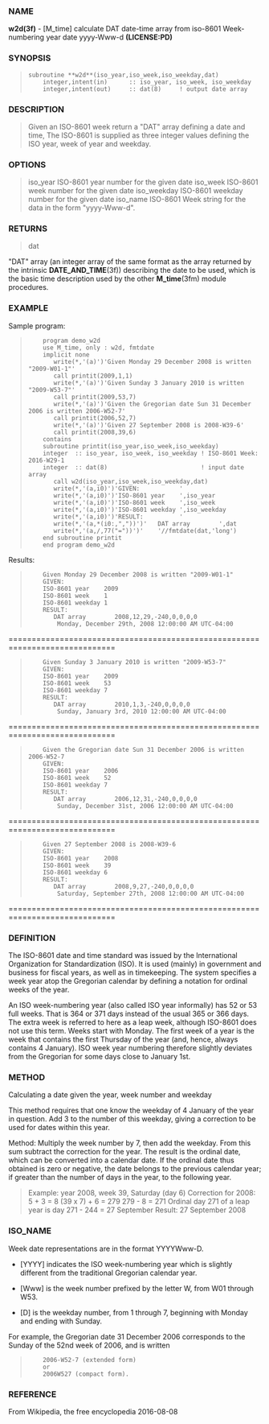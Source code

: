 ### NAME

**w2d(3f)** \- [M_time] calculate DAT date-time array from iso-8601 Week- numbering year date yyyy-Www-d **(LICENSE:PD)**

### SYNOPSIS

>     subroutine **w2d**(iso_year,iso_week,iso_weekday,dat)
>         integer,intent(in)      :: iso_year, iso_week, iso_weekday
>         integer,intent(out)     :: dat(8)     ! output date array

### DESCRIPTION

> Given an ISO-8601 week return a "DAT" array defining a date and time, The
ISO-8601 is supplied as three integer values defining the ISO year, week of
year and weekday.

### OPTIONS

> iso_year
> ISO-8601 year number for the given date
> iso_week
> ISO-8601 week number for the given date
> iso_weekday
> ISO-8601 weekday number for the given date
> iso_name
> ISO-8601 Week string for the data in the form "yyyy-Www-d".

### RETURNS

> dat

"DAT" array (an integer array of the same format as the array returned by
the intrinsic **DATE_AND_TIME**(3f)) describing the date to be used, which is
the basic time description used by the other **M_time**(3fm) module
procedures.

### EXAMPLE

Sample program:

>         program demo_w2d
>         use M_time, only : w2d, fmtdate
>         implicit none
>            write(*,'(a)')'Given Monday 29 December 2008 is written "2009-W01-1"'
>            call printit(2009,1,1)
>            write(*,'(a)')'Given Sunday 3 January 2010 is written "2009-W53-7"'
>            call printit(2009,53,7)
>            write(*,'(a)')'Given the Gregorian date Sun 31 December 2006 is written 2006-W52-7'
>            call printit(2006,52,7)
>            write(*,'(a)')'Given 27 September 2008 is 2008-W39-6'
>            call printit(2008,39,6)
>         contains
>         subroutine printit(iso_year,iso_week,iso_weekday)
>         integer  :: iso_year, iso_week, iso_weekday ! ISO-8601 Week: 2016-W29-1
>         integer  :: dat(8)                          ! input date array
>            call w2d(iso_year,iso_week,iso_weekday,dat)
>            write(*,'(a,i0)')'GIVEN:           '
>            write(*,'(a,i0)')'ISO-8601 year    ',iso_year
>            write(*,'(a,i0)')'ISO-8601 week    ',iso_week
>            write(*,'(a,i0)')'ISO-8601 weekday ',iso_weekday
>            write(*,'(a,i0)')'RESULT:          '
>            write(*,'(a,*(i0:,","))')'   DAT array        ',dat
>            write(*,'(a,/,77("="))')'    '//fmtdate(dat,'long')
>         end subroutine printit
>         end program demo_w2d

Results:

>         Given Monday 29 December 2008 is written "2009-W01-1"
>         GIVEN:
>         ISO-8601 year    2009
>         ISO-8601 week    1
>         ISO-8601 weekday 1
>         RESULT:
>            DAT array        2008,12,29,-240,0,0,0,0
>             Monday, December 29th, 2008 12:00:00 AM UTC-04:00
>
=============================================================================
>         Given Sunday 3 January 2010 is written "2009-W53-7"
>         GIVEN:
>         ISO-8601 year    2009
>         ISO-8601 week    53
>         ISO-8601 weekday 7
>         RESULT:
>            DAT array        2010,1,3,-240,0,0,0,0
>             Sunday, January 3rd, 2010 12:00:00 AM UTC-04:00
>
=============================================================================
>         Given the Gregorian date Sun 31 December 2006 is written 2006-W52-7
>         GIVEN:
>         ISO-8601 year    2006
>         ISO-8601 week    52
>         ISO-8601 weekday 7
>         RESULT:
>            DAT array        2006,12,31,-240,0,0,0,0
>             Sunday, December 31st, 2006 12:00:00 AM UTC-04:00
>
=============================================================================
>         Given 27 September 2008 is 2008-W39-6
>         GIVEN:
>         ISO-8601 year    2008
>         ISO-8601 week    39
>         ISO-8601 weekday 6
>         RESULT:
>            DAT array        2008,9,27,-240,0,0,0,0
>             Saturday, September 27th, 2008 12:00:00 AM UTC-04:00
>
=============================================================================

### DEFINITION

The ISO-8601 date and time standard was issued by the International
Organization for Standardization (ISO). It is used (mainly) in government and
business for fiscal years, as well as in timekeeping. The system specifies a
week year atop the Gregorian calendar by defining a notation for ordinal weeks
of the year.

An ISO week-numbering year (also called ISO year informally) has 52 or 53
full weeks. That is 364 or 371 days instead of the usual 365 or 366 days. The
extra week is referred to here as a leap week, although ISO-8601 does not use
this term. Weeks start with Monday. The first week of a year is the week that
contains the first Thursday of the year (and, hence, always contains 4
January). ISO week year numbering therefore slightly deviates from the
Gregorian for some days close to January 1st.

### METHOD

Calculating a date given the year, week number and weekday

This method requires that one know the weekday of 4 January of the year in
question. Add 3 to the number of this weekday, giving a correction to be used
for dates within this year.

Method: Multiply the week number by 7, then add the weekday. From this sum
subtract the correction for the year. The result is the ordinal date, which
can be converted into a calendar date. If the ordinal date thus obtained is
zero or negative, the date belongs to the previous calendar year; if greater
than the number of days in the year, to the following year.

> Example: year 2008, week 39, Saturday (day 6) Correction for 2008: 5 + 3 = 8
(39 x 7) + 6 = 279 279 - 8 = 271 Ordinal day 271 of a leap year is day 271 -
244 = 27 September Result: 27 September 2008

### ISO_NAME

Week date representations are in the format YYYYWww-D.

  * [YYYY] indicates the ISO week-numbering year which is slightly different
    from the traditional Gregorian calendar year.

  * [Www] is the week number prefixed by the letter W, from W01 through W53.

  * [D] is the weekday number, from 1 through 7, beginning with Monday and
    ending with Sunday.

For example, the Gregorian date 31 December 2006 corresponds to the Sunday of
the 52nd week of 2006, and is written

 >         2006-W52-7 (extended form)
 >         or
 >         2006W527 (compact form).

### REFERENCE

From Wikipedia, the free encyclopedia 2016-08-08
